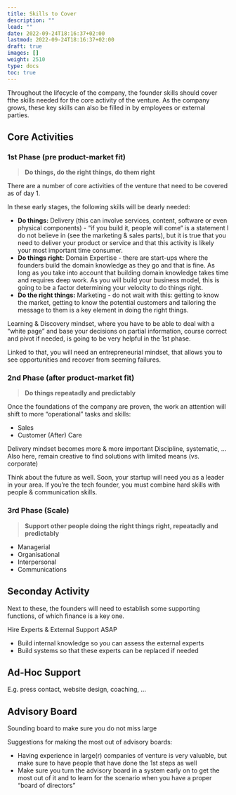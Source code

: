 ```yaml
---
title: Skills to Cover
description: ""
lead: ""
date: 2022-09-24T18:16:37+02:00
lastmod: 2022-09-24T18:16:37+02:00
draft: true
images: []
weight: 2510
type: docs  
toc: true
---
```


Throughout the lifecycle of the company, the founder skills should cover fthe skills needed for the core activity of the venture. As the company grows, these key skills can also be filled in by employees or external parties.
## Core Activities
### 1st Phase (pre product-market fit)
> **Do things, do the right things, do them right**

There are a number of core activities of the venture that need to be covered as of day 1.

In these early stages, the following skills will be dearly needed:
- **Do things:** Delivery (this can involve services, content, software or even physical components) - “if you build it, people will come“ is a statement I do not believe in (see the marketing & sales parts), but it is true that you need to deliver your product or service and that this activity is likely your most important time consumer.
- **Do things right:** Domain Expertise - there are start-ups where the founders build the domain knowledge as they go and that is fine. As long as you take into account that building domain knowledge takes time and requires deep work. As you will build your business model, this is going to be a factor determining your velocity to do things right.
- **Do the right things:** Marketing - do not wait with this: getting to know the market, getting to know the potential customers and tailoring the message to them is a key element in doing the right things.

Learning & Discovery mindset, where you have to be able to deal with a “white page” and base your decisions on partial information, course correct and pivot if needed, is going to be very helpful in the 1st phase. 

Linked to that, you will need an entrepreneurial mindset, that allows you to see opportunities and recover from seeming failures. 

### 2nd Phase (after product-market fit)
> **Do things repeatadly and predictably**

Once the foundations of the company are proven, the work an attention will shift to more “operational” tasks and skills:



- Sales
- Customer (After) Care

Delivery mindset becomes more & more important
Discipline, systematic, … 
Also here, remain creative to find solutions with limited means (vs. corporate)

Think about the future as well. Soon, your startup will need you as a leader in your area. If you’re the tech founder, you must combine hard skills with people & communication skills.

### 3rd Phase (Scale)
> **Support other people doing the right things right, repeatadly and predictably**

- Managerial
- Organisational
- Interpersonal
- Communications
## Seconday Activity
Next to these, the founders will need to establish some supporting functions, of which finance is a key one.

Hire Experts & External Support ASAP
- Build internal knowledge so you can assess the external experts
- Build systems so that these experts can be replaced if needed

## Ad-Hoc Support
E.g. press contact, website design, coaching, …

## Advisory Board
Sounding board to make sure you do not miss large 

Suggestions for making the most out of advisory boards:
- Having experience in large(r) companies of venture is very valuable, but make sure to have people that have done the 1st steps as well
- Make sure you turn the advisory board in a system early on to get the most out of it and to learn for the scenario when you have a proper “board of directors”
